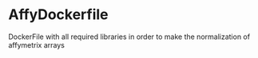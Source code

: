 # AffyDockerfile
DockerFile with all required libraries in order to make the normalization of affymetrix arrays
